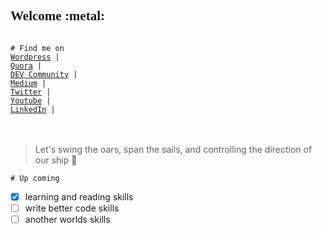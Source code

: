<h2 style="font-family:Consolas;align:center;">Welcome :metal: </h2>

<code>
# Find me on
<a href="http://www.wordpress.com">Wordpress</a> | 
<a href="http://www.quora.com">Quora</a> | 
<a href="http://www.dev.to">DEV Community</a> | 
<a href="http://www.medium.com">Medium</a> | 
<a href="http://www.twitter.com">Twitter</a> | 
<a href="http://www.youtube.com">Youtube</a> | 
<a href="http://www.linkedin.com">LinkedIn</a> | 
</code>
<br><br>
<blockquote>Let's swing the oars, span the sails, and controlling the direction of our ship 🌊 </blockquote>

<code># Up coming</code>
- [x] learning and reading skills
- [ ] write better code skills
- [ ] another worlds skills

<!-- <code># Some of badge collection</code><br> -->


